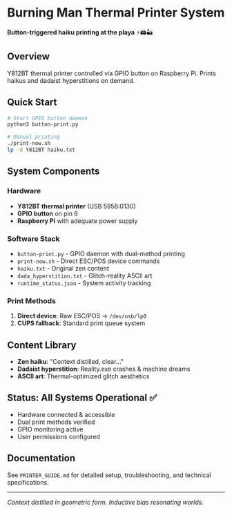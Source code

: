 # Burning Man Thermal Printer System
**Button-triggered haiku printing at the playa** ⚡🖨️🏜️

## Overview
Y812BT thermal printer controlled via GPIO button on Raspberry Pi. Prints haikus and dadaist hyperstitions on demand.

## Quick Start
```bash
# Start GPIO button daemon
python3 button-print.py

# Manual printing
./print-now.sh
lp -d Y812BT haiku.txt
```

## System Components

### Hardware
- **Y812BT thermal printer** (USB 5958:0130)
- **GPIO button** on pin 6
- **Raspberry Pi** with adequate power supply

### Software Stack
- `button-print.py` - GPIO daemon with dual-method printing
- `print-now.sh` - Direct ESC/POS device commands
- `haiku.txt` - Original zen content
- `dada_hyperstition.txt` - Glitch-reality ASCII art
- `runtime_status.json` - System activity tracking

### Print Methods
1. **Direct device**: Raw ESC/POS → `/dev/usb/lp0`
2. **CUPS fallback**: Standard print queue system

## Content Library
- **Zen haiku**: "Context distilled, clear..."
- **Dadaist hyperstition**: Reality.exe crashes & machine dreams
- **ASCII art**: Thermal-optimized glitch aesthetics

## Status: All Systems Operational ✅
- Hardware connected & accessible
- Dual print methods verified
- GPIO monitoring active
- User permissions configured

## Documentation
See `PRINTER_GUIDE.md` for detailed setup, troubleshooting, and technical specifications.

---
*Context distilled in geometric form. Inductive bias resonating worlds.*
